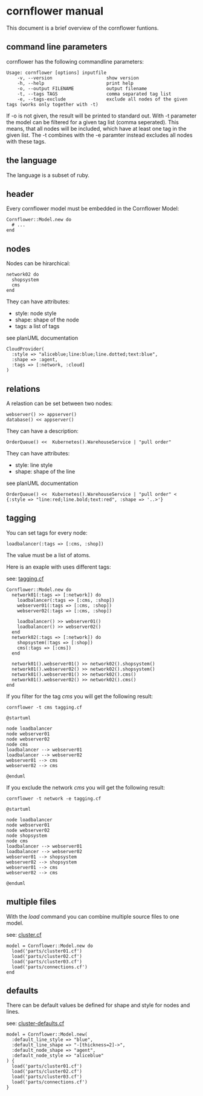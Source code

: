 # cornflower manual

This document is a brief overview of the cornflower funtions.

## command line parameters

cornflower has the following commandline parameters:

```
Usage: cornflower [options] inputfile
    -v, --version                    show version
    -h, --help                       print help
    -o, --output FILENAME            output filename
    -t, --tags TAGS                  comma separated tag list
    -e, --tags-exclude               exclude all nodes of the given tags (works only together with -t)
```

If -o is not given, the result will be printed to standard out. 
With -t parameter the model can be filtered for a given tag list (comma seperated).
This means, that all nodes will be included, which have at least one tag in the given list.
The -t combines with the -e paramter instead excludes all nodes with these tags.

## the language

The language is a subset of ruby.

## header

Every cornflower model must be embedded in the Cornflower Model:

    Cornflower::Model.new do
      # ...
    end

## nodes

Nodes can be hirarchical:

    network02 do
      shopsystem
      cms
    end

They can have attributes:

* style: node style
* shape: shape of the node
* tags: a list of tags

see planUML documentation

    CloudProvider(
      :style => "aliceblue;line:blue;line.dotted;text:blue",
      :shape => :agent,
      :tags => [:network, :cloud]
    )

## relations

A relastion can be set between two nodes:

    webserver() >> appserver()
    database() << appserver()

They can have a description:

    OrderQueue() <<  Kubernetes().WarehouseService | "pull order"

They can have attributes:

* style: line style
* shape: shape of the line

see planUML documentation

    OrderQueue() <<  Kubernetes().WarehouseService | "pull order" < {:style => "line:red;line.bold;text:red", :shape => '..>'}

## tagging

You  can set tags for every node:

    loadbalancer(:tags => [:cms, :shop])

The value must be a list of atoms. 

Here is an exaple with uses different tags:

see: [tagging.cf](../example/tagging.cf)

```
Cornflower::Model.new do
  network01(:tags => [:network]) do
    loadbalancer(:tags => [:cms, :shop])
    webserver01(:tags => [:cms, :shop])
    webserver02(:tags => [:cms, :shop])

    loadbalancer() >> webserver01()
    loadbalancer() >> webserver02()
  end
  network02(:tags => [:network]) do
    shopsystem(:tags => [:shop])
    cms(:tags => [:cms])
  end

  network01().webserver01() >> network02().shopsystem()
  network01().webserver02() >> network02().shopsystem()
  network01().webserver01() >> network02().cms()
  network01().webserver02() >> network02().cms()
end
```

If you filter for the tag *cms* you will get the following result:

    cornflower -t cms tagging.cf

```
@startuml

node loadbalancer
node webserver01
node webserver02
node cms
loadbalancer --> webserver01
loadbalancer --> webserver02
webserver01 --> cms
webserver02 --> cms

@enduml
```

If you exclude the network *cms* you will get the following result:

    cornflower -t network -e tagging.cf

```
@startuml

node loadbalancer
node webserver01
node webserver02
node shopsystem
node cms
loadbalancer --> webserver01
loadbalancer --> webserver02
webserver01 --> shopsystem
webserver02 --> shopsystem
webserver01 --> cms
webserver02 --> cms

@enduml
```

## multiple files

With the *load* command you can combine multiple source files to one model.

see: [cluster.cf](../example/cluster.cf)

```
model = Cornflower::Model.new do
  load('parts/cluster01.cf')
  load('parts/cluster02.cf')
  load('parts/cluster03.cf')
  load('parts/connections.cf')
end
```

## defaults

There can be default values be defined for shape and style for nodes and lines.   

see: [cluster-defaults.cf](../example/cluster-defaults.cf)

```
model = Cornflower::Model.new(
  :default_line_style => "blue",
  :default_line_shape => "-[thickness=2]->",
  :default_node_shape => "agent",
  :default_node_style => "aliceblue"
) {
  load('parts/cluster01.cf')
  load('parts/cluster02.cf')
  load('parts/cluster03.cf')
  load('parts/connections.cf')
}

```